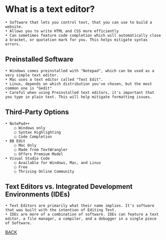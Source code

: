 # What is a text editor?

	• Software that lets you control text, that you can use to build a website. 
	• Allows you to write HTML and CSS more efficiently
	• Can sometimes feature code completion which will automatically close a bracket, or quotation mark for you. This helps mitigate syntax errors. 


## Preinstalled Software

	• Windows comes preinstalled with "Notepad", which can be used as a very simple text editor.
	• Mac uses a text editor called "Text Edit".
	• Linux, depends on which distribution you've chosen, but the most common one is "Gedit"
	• Careful when using Preinstalled text editors, it's important that you type in plain text. This will help mitigate formatting issues. 

## Third-Party Options

	• NotePad++
		○ Windows only
		○ Syntax Highlighting
		○ Code Completion
	• BB Edit
		○ Mac Only
		○ Made from TextWrangler
		○ Offers Premium Model
	• Visual Studio Code
		○ Available for Windows, Mac, and Linux
		○ Free
		○ Thriving Online Community


## Text Editors vs. Integrated Development Environments (IDEs)

	• Text Editors are primarily what their name implies. It's software that was built with the intention of Editing Text. 
	• IDEs are more of a combination of software. IDEs can feature a text editor, a file manager, a compiler, and a debugger in a single piece of Software.
    
		
[BACK](https://github.com/Jrc2855/reading-notes/blob/main/README.md) 